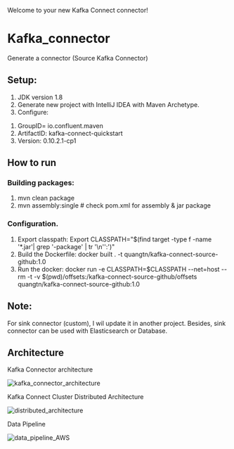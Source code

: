 Welcome to your new Kafka Connect connector!

# Kafka_connector
Generate a connector (Source Kafka Connector)

## Setup:
1) JDK version 1.8
2) Generate new project with IntelliJ IDEA with Maven Archetype.
3) Configure:
  1. GroupID= io.confluent.maven
  2. ArtifactID: kafka-connect-quickstart
  3. Version: 0.10.2.1-cp1

## How to run

### Building packages:
1) mvn clean package
2) mvn assembly:single  # check pom.xml for assembly & jar package

### Configuration.
1) Export classpath: Export CLASSPATH="$(find target -type f -name '*.jar'| grep '\-package' | tr '\n'':')"
2) Build the Dockerfile: docker built . -t quangtn/kafka-connect-source-github:1.0
3) Run the docker: docker run -e CLASSPATH=$CLASSPATH --net=host --rm -t -v $(pwd)/offsets:/kafka-connect-source-github/offsets quangtn/kafka-connect-source-github:1.0


## Note:
For sink connector (custom), I wil update it in another project. Besides, sink connector can be used with Elasticsearch or Database.


## Architecture

Kafka Connector architecture

![kafka_connector_architecture](https://github.com/quangtn266/Kafka_connector/assets/50879191/a2ab7d2c-2045-48df-b116-c8bdb459138d)

Kafka Connect Cluster Distributed Architecture

![distributed_architecture](https://github.com/quangtn266/Kafka_connector/assets/50879191/3d12f32f-ae89-4050-918e-05fc0e833c1f)

Data Pipeline

![data_pipeline_AWS](https://github.com/quangtn266/Kafka_connector/assets/50879191/d305c8ce-9055-4d3a-9652-8f811db2b1cc)



